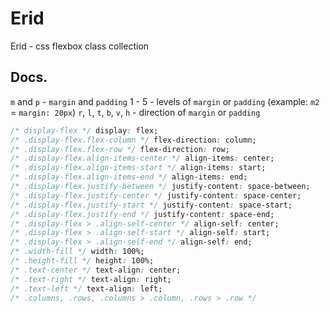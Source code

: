 # Erid
Erid - css flexbox class collection

## Docs.
`m` and `p` - `margin` and `padding`
1 - 5 - levels of `margin` or `padding` (example: `m2` = `margin: 20px`)
`r`, `l`, `t`, `b`, `v`, `h` - direction of `margin` or `padding`
```CSS
/* display-flex */ display: flex;
/* .display-flex.flex-column */ flex-direction: column;
/* .display-flex.flex-row */ flex-direction: row;
/* .display-flex.align-items-center */ align-items: center;
/* .display-flex.align-items-start */ align-items: start;
/* .display-flex.align-items-end */ align-items: end;
/* .display-flex.justify-between */ justify-content: space-between;
/* .display-flex.justify-center */ justify-content: space-center;
/* .display-flex.justify-start */ justify-content: space-start;
/* .display-flex.justify-end */ justify-content: space-end;
/* .display-flex > .align-self-center */ align-self: center;
/* .display-flex > .align-self-start */ align-self: start;
/* .display-flex > .align-self-end */ align-self: end;
/* .width-fill */ width: 100%;
/* .height-fill */ height: 100%;
/* .text-center */ text-align: center;
/* .text-right */ text-align: right;
/* .text-left */ text-align: left;
/* .columns, .rows, .columns > .column, .rows > .row */
```